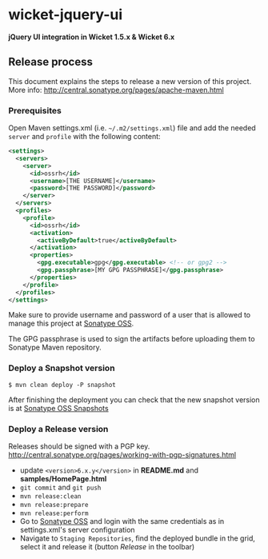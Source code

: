 # wicket-jquery-ui
**jQuery UI integration in Wicket 1.5.x &amp; Wicket 6.x**

## Release process
This document explains the steps to release a new version of this project.  
More info: http://central.sonatype.org/pages/apache-maven.html

### Prerequisites

Open Maven settings.xml (i.e. `~/.m2/settings.xml`) file and add the needed `server` and `profile` with the following content:

```xml
<settings>
  <servers>
    <server>
      <id>ossrh</id>
      <username>[THE USERNAME]</username>
      <password>[THE PASSWORD]</password>
    </server>
  </servers>
  <profiles>
    <profile>
      <id>ossrh</id>
      <activation>
        <activeByDefault>true</activeByDefault>
      </activation>
      <properties>
        <gpg.executable>gpg</gpg.executable> <!-- or gpg2 -->
        <gpg.passphrase>[MY GPG PASSPHRASE]</gpg.passphrase>
      </properties>
    </profile>
  </profiles>
</settings>
```

Make sure to provide username and password of a user that is allowed to manage this project at [Sonatype OSS](https://oss.sonatype.org).

The GPG passphrase is used to sign the artifacts before uploading them to Sonatype Maven repository.

### Deploy a Snapshot version
```
$ mvn clean deploy -P snapshot
```

After finishing the deployment you can check that the new snapshot version is at [Sonatype OSS Snapshots](https://oss.sonatype.org/content/repositories/snapshots/com/googlecode/wicket-jquery-ui/)

### Deploy a Release version
Releases should be signed with a PGP key.  
http://central.sonatype.org/pages/working-with-pgp-signatures.html

* update `<version>6.x.y</version>` in **README.md** and **samples/HomePage.html**
* `git commit` and `git push` 
* `mvn release:clean`
* `mvn release:prepare`
* `mvn release:perform`
* Go to [Sonatype OSS](https://oss.sonatype.org) and login with the same credentials as in settings.xml's server configuration
* Navigate to `Staging Repositories`, find the deployed bundle in the grid, select it and release it (button *Release* in the toolbar)
